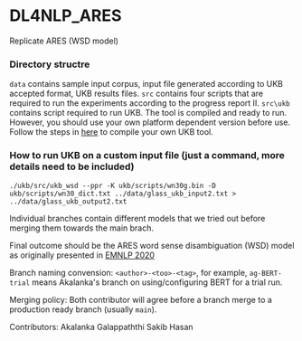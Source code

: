 # DL4NLP_ARES
Replicate ARES (WSD model) 

### Directory structre

`data` contains sample input corpus, input file generated according to UKB accepted format, UKB results files.
`src` contains four scripts that are required to run the experiments according to the progress report II. 
`src\ukb` contains script required to run UKB. The tool is compiled and ready to run. However, you should use your own platform dependent version before use. Follow the steps in [here](https://github.com/asoroa/ukb/tree/master/src) to compile your own UKB tool. 

### How to run UKB on a custom input file (just a command, more details need to be included)
`./ukb/src/ukb_wsd --ppr -K ukb/scripts/wn30g.bin -D ukb/scripts/wn30_dict.txt ../data/glass_ukb_input2.txt > ../data/glass_ukb_output2.txt`

Individual branches contain different models that we tried out before merging them towards the main brach.

Final outcome should be the ARES word sense disambiguation (WSD) model as originally presented in [EMNLP 2020](https://www.aclweb.org/anthology/2020.emnlp-main.285.pdf)

Branch naming convension: 
`<author>-<too>-<tag>`, for example, `ag-BERT-trial` means Akalanka's branch on using/configuring BERT for a trial run.

Merging policy:
Both contributor will agree before a branch merge to a production ready branch (usually `main`).

Contributors:
Akalanka Galappaththi
Sakib Hasan
